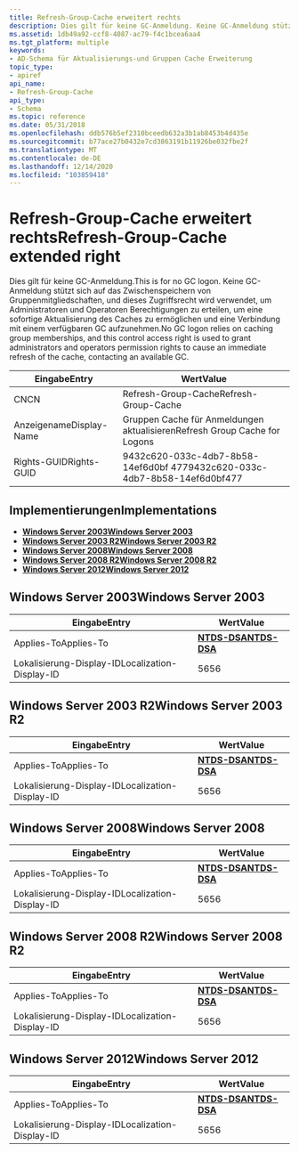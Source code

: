 ```yaml
---
title: Refresh-Group-Cache erweitert rechts
description: Dies gilt für keine GC-Anmeldung. Keine GC-Anmeldung stützt sich auf das Zwischenspeichern von Gruppenmitgliedschaften, und dieses Zugriffsrecht wird verwendet, um Administratoren und Operatoren Berechtigungen zu erteilen, um eine sofortige Aktualisierung des Caches zu ermöglichen und eine Verbindung mit einem verfügbaren GC aufzunehmen.
ms.assetid: 1db49a92-ccf8-4087-ac79-f4c1bcea6aa4
ms.tgt_platform: multiple
keywords:
- AD-Schema für Aktualisierungs-und Gruppen Cache Erweiterung
topic_type:
- apiref
api_name:
- Refresh-Group-Cache
api_type:
- Schema
ms.topic: reference
ms.date: 05/31/2018
ms.openlocfilehash: ddb576b5ef2310bceedb632a3b1ab8453b4d435e
ms.sourcegitcommit: b77ace27b0432e7cd3863191b11926be032fbe2f
ms.translationtype: MT
ms.contentlocale: de-DE
ms.lasthandoff: 12/14/2020
ms.locfileid: "103859418"
---
```

# <a name="refresh-group-cache-extended-right"></a><span data-ttu-id="8e731-105">Refresh-Group-Cache erweitert rechts</span><span class="sxs-lookup"><span data-stu-id="8e731-105">Refresh-Group-Cache extended right</span></span>

<span data-ttu-id="8e731-106">Dies gilt für keine GC-Anmeldung.</span><span class="sxs-lookup"><span data-stu-id="8e731-106">This is for no GC logon.</span></span> <span data-ttu-id="8e731-107">Keine GC-Anmeldung stützt sich auf das Zwischenspeichern von Gruppenmitgliedschaften, und dieses Zugriffsrecht wird verwendet, um Administratoren und Operatoren Berechtigungen zu erteilen, um eine sofortige Aktualisierung des Caches zu ermöglichen und eine Verbindung mit einem verfügbaren GC aufzunehmen.</span><span class="sxs-lookup"><span data-stu-id="8e731-107">No GC logon relies on caching group memberships, and this control access right is used to grant administrators and operators permission rights to cause an immediate refresh of the cache, contacting an available GC.</span></span>



| <span data-ttu-id="8e731-108">Eingabe</span><span class="sxs-lookup"><span data-stu-id="8e731-108">Entry</span></span> | <span data-ttu-id="8e731-109">Wert</span><span class="sxs-lookup"><span data-stu-id="8e731-109">Value</span></span> |
|--------------|--------------------------------------|
| <span data-ttu-id="8e731-110">CN</span><span class="sxs-lookup"><span data-stu-id="8e731-110">CN</span></span>           | <span data-ttu-id="8e731-111">Refresh-Group-Cache</span><span class="sxs-lookup"><span data-stu-id="8e731-111">Refresh-Group-Cache</span></span>                  |
| <span data-ttu-id="8e731-112">Anzeigename</span><span class="sxs-lookup"><span data-stu-id="8e731-112">Display-Name</span></span> | <span data-ttu-id="8e731-113">Gruppen Cache für Anmeldungen aktualisieren</span><span class="sxs-lookup"><span data-stu-id="8e731-113">Refresh Group Cache for Logons</span></span>       |
| <span data-ttu-id="8e731-114">Rights-GUID</span><span class="sxs-lookup"><span data-stu-id="8e731-114">Rights-GUID</span></span>  | <span data-ttu-id="8e731-115">9432c620-033c-4db7-8b58-14ef6d0bf 477</span><span class="sxs-lookup"><span data-stu-id="8e731-115">9432c620-033c-4db7-8b58-14ef6d0bf477</span></span> |



## <a name="implementations"></a><span data-ttu-id="8e731-116">Implementierungen</span><span class="sxs-lookup"><span data-stu-id="8e731-116">Implementations</span></span>

-   [<span data-ttu-id="8e731-117">**Windows Server 2003**</span><span class="sxs-lookup"><span data-stu-id="8e731-117">**Windows Server 2003**</span></span>](#windows-server-2003)
-   [<span data-ttu-id="8e731-118">**Windows Server 2003 R2**</span><span class="sxs-lookup"><span data-stu-id="8e731-118">**Windows Server 2003 R2**</span></span>](#windows-server-2003-r2)
-   [<span data-ttu-id="8e731-119">**Windows Server 2008**</span><span class="sxs-lookup"><span data-stu-id="8e731-119">**Windows Server 2008**</span></span>](#windows-server-2008)
-   [<span data-ttu-id="8e731-120">**Windows Server 2008 R2**</span><span class="sxs-lookup"><span data-stu-id="8e731-120">**Windows Server 2008 R2**</span></span>](#windows-server-2008-r2)
-   [<span data-ttu-id="8e731-121">**Windows Server 2012**</span><span class="sxs-lookup"><span data-stu-id="8e731-121">**Windows Server 2012**</span></span>](#windows-server-2012)

## <a name="windows-server-2003"></a><span data-ttu-id="8e731-122">Windows Server 2003</span><span class="sxs-lookup"><span data-stu-id="8e731-122">Windows Server 2003</span></span>



| <span data-ttu-id="8e731-123">Eingabe</span><span class="sxs-lookup"><span data-stu-id="8e731-123">Entry</span></span> | <span data-ttu-id="8e731-124">Wert</span><span class="sxs-lookup"><span data-stu-id="8e731-124">Value</span></span> |
|-------------------------|------------------------------------------|
| <span data-ttu-id="8e731-125">Applies-To</span><span class="sxs-lookup"><span data-stu-id="8e731-125">Applies-To</span></span>              | [<span data-ttu-id="8e731-126">**NTDS-DSA**</span><span class="sxs-lookup"><span data-stu-id="8e731-126">**NTDS-DSA**</span></span>](c-ntdsdsa.md)<br/> |
| <span data-ttu-id="8e731-127">Lokalisierung-Display-ID</span><span class="sxs-lookup"><span data-stu-id="8e731-127">Localization-Display-ID</span></span> | <span data-ttu-id="8e731-128">56</span><span class="sxs-lookup"><span data-stu-id="8e731-128">56</span></span>                                       |



## <a name="windows-server-2003-r2"></a><span data-ttu-id="8e731-129">Windows Server 2003 R2</span><span class="sxs-lookup"><span data-stu-id="8e731-129">Windows Server 2003 R2</span></span>



| <span data-ttu-id="8e731-130">Eingabe</span><span class="sxs-lookup"><span data-stu-id="8e731-130">Entry</span></span> | <span data-ttu-id="8e731-131">Wert</span><span class="sxs-lookup"><span data-stu-id="8e731-131">Value</span></span> |
|-------------------------|------------------------------------------|
| <span data-ttu-id="8e731-132">Applies-To</span><span class="sxs-lookup"><span data-stu-id="8e731-132">Applies-To</span></span>              | [<span data-ttu-id="8e731-133">**NTDS-DSA**</span><span class="sxs-lookup"><span data-stu-id="8e731-133">**NTDS-DSA**</span></span>](c-ntdsdsa.md)<br/> |
| <span data-ttu-id="8e731-134">Lokalisierung-Display-ID</span><span class="sxs-lookup"><span data-stu-id="8e731-134">Localization-Display-ID</span></span> | <span data-ttu-id="8e731-135">56</span><span class="sxs-lookup"><span data-stu-id="8e731-135">56</span></span>                                       |



## <a name="windows-server-2008"></a><span data-ttu-id="8e731-136">Windows Server 2008</span><span class="sxs-lookup"><span data-stu-id="8e731-136">Windows Server 2008</span></span>



| <span data-ttu-id="8e731-137">Eingabe</span><span class="sxs-lookup"><span data-stu-id="8e731-137">Entry</span></span> | <span data-ttu-id="8e731-138">Wert</span><span class="sxs-lookup"><span data-stu-id="8e731-138">Value</span></span> |
|-------------------------|------------------------------------------|
| <span data-ttu-id="8e731-139">Applies-To</span><span class="sxs-lookup"><span data-stu-id="8e731-139">Applies-To</span></span>              | [<span data-ttu-id="8e731-140">**NTDS-DSA**</span><span class="sxs-lookup"><span data-stu-id="8e731-140">**NTDS-DSA**</span></span>](c-ntdsdsa.md)<br/> |
| <span data-ttu-id="8e731-141">Lokalisierung-Display-ID</span><span class="sxs-lookup"><span data-stu-id="8e731-141">Localization-Display-ID</span></span> | <span data-ttu-id="8e731-142">56</span><span class="sxs-lookup"><span data-stu-id="8e731-142">56</span></span>                                       |



## <a name="windows-server-2008-r2"></a><span data-ttu-id="8e731-143">Windows Server 2008 R2</span><span class="sxs-lookup"><span data-stu-id="8e731-143">Windows Server 2008 R2</span></span>



| <span data-ttu-id="8e731-144">Eingabe</span><span class="sxs-lookup"><span data-stu-id="8e731-144">Entry</span></span> | <span data-ttu-id="8e731-145">Wert</span><span class="sxs-lookup"><span data-stu-id="8e731-145">Value</span></span> |
|-------------------------|------------------------------------------|
| <span data-ttu-id="8e731-146">Applies-To</span><span class="sxs-lookup"><span data-stu-id="8e731-146">Applies-To</span></span>              | [<span data-ttu-id="8e731-147">**NTDS-DSA**</span><span class="sxs-lookup"><span data-stu-id="8e731-147">**NTDS-DSA**</span></span>](c-ntdsdsa.md)<br/> |
| <span data-ttu-id="8e731-148">Lokalisierung-Display-ID</span><span class="sxs-lookup"><span data-stu-id="8e731-148">Localization-Display-ID</span></span> | <span data-ttu-id="8e731-149">56</span><span class="sxs-lookup"><span data-stu-id="8e731-149">56</span></span>                                       |



## <a name="windows-server-2012"></a><span data-ttu-id="8e731-150">Windows Server 2012</span><span class="sxs-lookup"><span data-stu-id="8e731-150">Windows Server 2012</span></span>



| <span data-ttu-id="8e731-151">Eingabe</span><span class="sxs-lookup"><span data-stu-id="8e731-151">Entry</span></span> | <span data-ttu-id="8e731-152">Wert</span><span class="sxs-lookup"><span data-stu-id="8e731-152">Value</span></span> |
|-------------------------|------------------------------------------|
| <span data-ttu-id="8e731-153">Applies-To</span><span class="sxs-lookup"><span data-stu-id="8e731-153">Applies-To</span></span>              | [<span data-ttu-id="8e731-154">**NTDS-DSA**</span><span class="sxs-lookup"><span data-stu-id="8e731-154">**NTDS-DSA**</span></span>](c-ntdsdsa.md)<br/> |
| <span data-ttu-id="8e731-155">Lokalisierung-Display-ID</span><span class="sxs-lookup"><span data-stu-id="8e731-155">Localization-Display-ID</span></span> | <span data-ttu-id="8e731-156">56</span><span class="sxs-lookup"><span data-stu-id="8e731-156">56</span></span>                                       |



 

 





